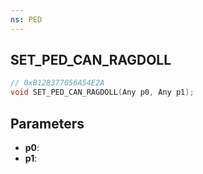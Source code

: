 ```yaml
---
ns: PED
---
```

## SET_PED_CAN_RAGDOLL

```c
// 0xB128377056A54E2A
void SET_PED_CAN_RAGDOLL(Any p0, Any p1);
```

## Parameters
* **p0**:
* **p1**:
